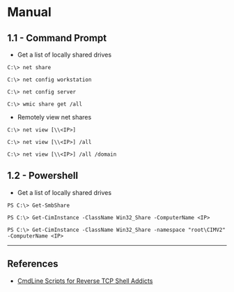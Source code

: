 # Manual

## 1.1 - Command Prompt

- Get a list of locally shared drives

`C:\> net share`

`C:\> net config workstation`

`C:\> net config server`

`C:\> wmic share get /all`

- Remotely view net shares

`C:\> net view [\\<IP>]`

`C:\> net view [\\<IP>] /all`

`C:\> net view [\\<IP>] /all /domain`

## 1.2 - Powershell

- Get a list of locally shared drives

`PS C:\> Get-SmbShare`

`PS C:\> Get-CimInstance -ClassName Win32_Share -ComputerName <IP>`

`PS C:\> Get-CimInstance -ClassName Win32_Share -namespace "root\CIMV2" -ComputerName <IP>`

---
## References

- [CmdLine Scripts for Reverse TCP Shell Addicts](https://github.com/r00t-3xp10it/venom/wiki/CmdLine-%26-Scripts-for-reverse-TCP-shell-addicts)